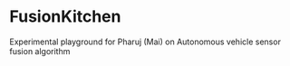 # FusionKitchen
Experimental playground for Pharuj (Mai) on Autonomous vehicle sensor fusion algorithm

